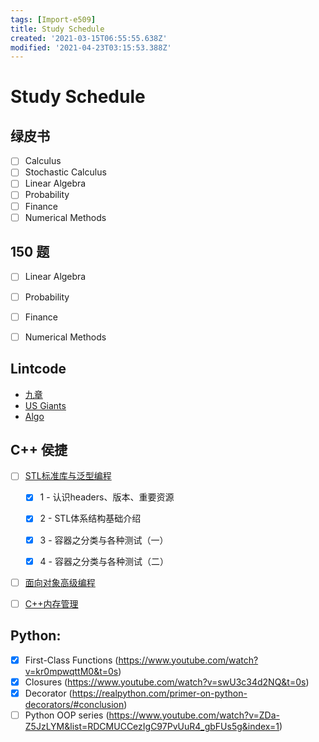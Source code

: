 ```yaml
---
tags: [Import-e509]
title: Study Schedule
created: '2021-03-15T06:55:55.638Z'
modified: '2021-04-23T03:15:53.388Z'
---
```


# Study Schedule

## 绿皮书
- [ ] Calculus 
- [ ] Stochastic Calculus
- [ ] Linear Algebra
- [ ] Probability
- [ ] Finance
- [ ] Numerical Methods

## 150 题 
- [ ] Linear Algebra
- [ ] Probability
- [ ] Finance
- [ ] Numerical Methods


## Lintcode
- [九章](https://www.lintcode.com/ladder/161/)
- [US Giants](https://www.lintcode.com/ladder/2/)
- [Algo](https://www.lintcode.com/ladder/1/)

## C++ 侯捷
- [ ] [STL标准库与泛型编程](https://www.youtube.com/watch?v=Edcwv38c7d4&list=PLTcwR9j5y6W2Bf4S-qi0HBQlHXQVFoJrP)
	- [X] 1 - 认识headers、版本、重要资源
  - [X] 2 - STL体系结构基础介绍
  - [X] 3 - 容器之分类与各种测试（一）
  - [X] 4 - 容器之分类与各种测试（二）
  

- [ ] [面向对象高级编程](https://www.youtube.com/watch?v=2S-tJaPKFdQ&list=PL-X74YXt4LVZ137kKM5dNfCIC4tsScerb)
- [ ] [C++内存管理](https://www.youtube.com/watch?v=N27j6snKcxI&list=PLTcwR9j5y6W2eH37R2_4oEO4Y0tksot56)


## Python:
- [X] First-Class Functions (https://www.youtube.com/watch?v=kr0mpwqttM0&t=0s)
- [X] Closures (https://www.youtube.com/watch?v=swU3c34d2NQ&t=0s)
- [X] Decorator (https://realpython.com/primer-on-python-decorators/#conclusion)
- [ ] Python OOP series (https://www.youtube.com/watch?v=ZDa-Z5JzLYM&list=RDCMUCCezIgC97PvUuR4_gbFUs5g&index=1)
